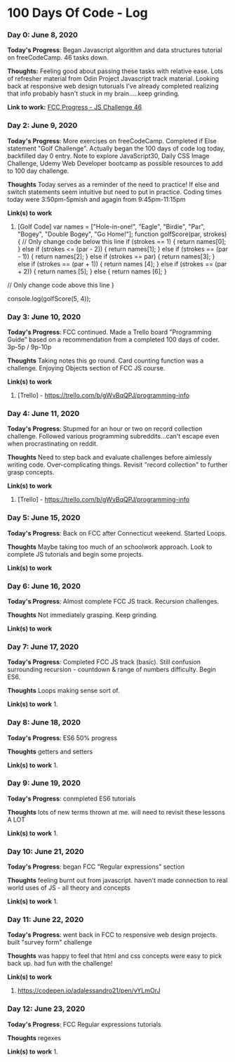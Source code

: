 # 100 Days Of Code - Log

### Day 0: June 8, 2020

**Today's Progress**: Began Javascript algorithm and data structures tutorial on freeCodeCamp. 46 tasks down.

**Thoughts:** Feeling good about passing these tasks with relative ease. Lots of refresher material from Odin Project Javascript track material. Looking back at responsive web design tutoruals I've already completed realizing that info probably hasn't stuck in my brain.....keep grinding.

**Link to work:** [FCC Progress - JS Challenge 46](https://www.freecodecamp.org/learn/javascript-algorithms-and-data-structures/basic-javascript/global-scope-and-functions)

### Day 2: June 9, 2020

**Today's Progress**: More exercises on freeCodeCamp. Completed if Else statement "Golf Challenge". Actually began the 100 days of code log today, backfilled day 0 entry. Note to explore JavaScript30, Daily CSS Image Challenge, Udemy Web Developer bootcamp as possible resources to add to 100 day challenge.

**Thoughts** Today serves as a reminder of the need to practice! If else and switch statements seem intuitive but need to put in practice. Coding times today were 3:50pm-5pmish and agagin from 9:45pm-11:15pm

**Link(s) to work**
1. [Golf Code] 
var names = ["Hole-in-one!", "Eagle", "Birdie", "Par", "Bogey", "Double Bogey", "Go Home!"];
function golfScore(par, strokes) {
  // Only change code below this line
if (strokes == 1) {
  return names[0];
} else if (strokes <= (par - 2)) {
  return names[1];
} else if (strokes == (par - 1)) {
  return names[2];
} else if (strokes == par) {
  return names[3];
} else if (strokes == (par + 1)) {
  return names [4];
} else if (strokes == (par + 2)) {
  return names [5];
} else {
  return names [6];
}

  // Only change code above this line
}

console.log(golfScore(5, 4));

### Day 3: June 10, 2020

**Today's Progress**: FCC continued. Made a Trello board "Programming Guide" based on a recommendation from a completed 100 days of coder. 3p-5p / 9p-10p

**Thoughts** Taking notes this go round. Card counting function was a challenge. Enjoying Objects section of FCC JS course.

**Link(s) to work**
1. [Trello] - https://trello.com/b/gWvBqQPJ/programming-info

### Day 4: June 11, 2020

**Today's Progress**: Stupmed for an hour or two on record collection challenge. Followed various programming subreddits...can't escape even when procrastinating on reddit.

**Thoughts** Need to step back and evaluate challenges before aimlessly writing code. Over-complicating things. Revisit "record collection" to further grasp concepts.

**Link(s) to work**
1. [Trello] - https://trello.com/b/gWvBqQPJ/programming-info

### Day 5: June 15, 2020

**Today's Progress**: Back on FCC after Connecticut weekend. Started Loops.

**Thoughts** Maybe taking too much of an schoolwork approach. Look to complete JS tutorials and begin some projects.

**Link(s) to work**

### Day 6: June 16, 2020

**Today's Progress**: Almost complete FCC JS track. Recursion challenges.

**Thoughts** Not immediately grasping. Keep grinding.

**Link(s) to work**

### Day 7: June 17, 2020

**Today's Progress**: Completed FCC JS track (basic). Still confusion surrounding recursion - countdown & range of numbers difficulty. Begin ES6.

**Thoughts** Loops making sense sort of. 

**Link(s) to work**
1. 
### Day 8: June 18, 2020

**Today's Progress**: ES6 50% progress

**Thoughts** getters and setters

**Link(s) to work**
1. 
### Day 9: June 19, 2020

**Today's Progress**: conmpleted ES6 tutorials

**Thoughts** lots of new terms thrown at me. will need to revisit these lessons A LOT

**Link(s) to work**
1. 
### Day 10: June 21, 2020

**Today's Progress**: began FCC "Regular expressions" section

**Thoughts** feeling burnt out from javascript. haven't made connection to real world uses of JS - all theory and concepts

**Link(s) to work**
1. 
### Day 11: June 22, 2020

**Today's Progress**: went back in FCC to responsive web design projects. built "survey form" challenge 

**Thoughts** was happy to feel that html and css concepts were easy to pick back up. had fun with the challenge!

**Link(s) to work**
1. https://codepen.io/adalessandro21/pen/vYLmOrJ 

### Day 12: June 23, 2020

**Today's Progress**: FCC Regular expressions tutorials

**Thoughts** regexes

**Link(s) to work**
1. 
